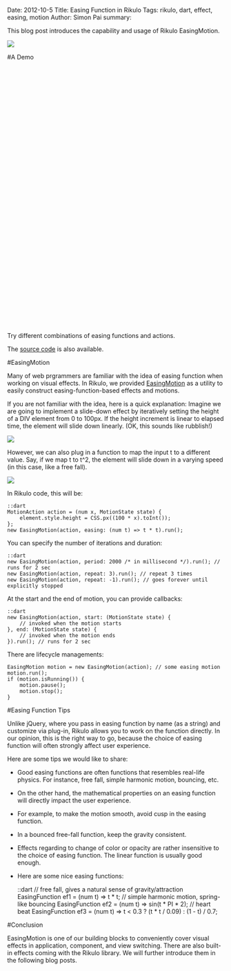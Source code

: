Date: 2012-10-5
Title: Easing Function in Rikulo
Tags: rikulo, dart, effect, easing, motion
Author: Simon Pai
summary: <p>This blog post introduces the capability and usage of Rikulo EasingMotion.</p><img src="http://static.rikulo.org/blogs/tutorial/easing/easing-sample.png" class="center-blog-image" />

#A Demo

<p>
<link rel="stylesheet" type="text/css" href="http://static.rikulo.org/blogs/_common/view.css" />
<link rel="stylesheet" type="text/css" href="http://static.rikulo.org/blogs/tutorial/easing/effect-demo.css" />
<div id="v-main" class="center-blog-image" style="width:600px;height:600px"></div>
<script type="application/dart" src="http://static.rikulo.org/blogs/tutorial/easing/EasingDemo.dart"></script>
<script src="http://static.rikulo.org/blogs/_common/dart.js"></script>
</p>

Try different combinations of easing functions and actions.

The [source code](http://github.com/rikulo/rikulo/blob/master/example/effect/EasingDemo.dart) is also available.



#EasingMotion

Many of web prgrammers are familiar with the idea of easing function when working on visual effects. In Rikulo, we provided [EasingMotion](http://github.com/rikulo/rikulo/blob/master/lib/src/effect/EasingMotion.dart) as a utility to easily construct easing-function-based effects and motions.

If you are not familiar with the idea, here is a quick explanation: Imagine we are going to implement a slide-down effect by iteratively setting the height of a DIV element from 0 to 100px. If the height increment is linear to elapsed time, the element will slide down linearly. (OK, this sounds like rubblish!)

<img src="http://static.rikulo.org/blogs/tutorial/easing/easing-01.png" class="center-blog-image" />

However, we can also plug in a function to map the input t to a different value. Say, if we map t to t^2, the element will slide down in a varying speed (in this case, like a free fall).

<img src="http://static.rikulo.org/blogs/tutorial/easing/easing-02.png" class="center-blog-image" />

In Rikulo code, this will be:

	::dart
	MotionAction action = (num x, MotionState state) {
		element.style.height = CSS.px((100 * x).toInt());
	};
	new EasingMotion(action, easing: (num t) => t * t).run();

You can specify the number of iterations and duration:

	::dart
	new EasingMotion(action, period: 2000 /* in millisecond */).run(); // runs for 2 sec
	new EasingMotion(action, repeat: 3).run(); // repeat 3 times
	new EasingMotion(action, repeat: -1).run(); // goes forever until explicitly stopped

At the start and the end of motion, you can provide callbacks:

	::dart
	new EasingMotion(action, start: (MotionState state) {
		// invoked when the motion starts
	}, end: (MotionState state) {
		// invoked when the motion ends
	}).run(); // runs for 2 sec

There are lifecycle managements:

	EasingMotion motion = new EasingMotion(action); // some easing motion
	motion.run();
	if (motion.isRunning()) {
		motion.pause();
		motion.stop();
	}



#Easing Function Tips

Unlike jQuery, where you pass in easing function by name (as a string) and customize via plug-in, Rikulo allows you to work on the function directly. In our opinion, this is the right way to go, because the choice of easing function will often strongly affect user experience.

Here are some tips we would like to share:

* Good easing functions are often functions that resembles real-life physics. For instance, free fall, simple harmonic motion, bouncing, etc.
* On the other hand, the mathematical properties on an easing function will directly impact the user experience.
* For example, to make the motion smooth, avoid cusp in the easing function.
* In a bounced free-fall function, keep the gravity consistent.
* Effects regarding to change of color or opacity are rather insensitive to the choice of easing function. The linear function is usually good enough.
* Here are some nice easing functions:

	::dart
	// free fall, gives a natural sense of gravity/attraction
	EasingFunction ef1 = (num t) => t * t;
	// simple harmonic motion, spring-like bouncing
	EasingFunction ef2 = (num t) => sin(t * PI * 2);
	// heart beat
	EasingFunction ef3 = (num t) =>  t < 0.3 ? (t * t / 0.09) : (1 - t) / 0.7;



#Conclusion

EasingMotion is one of our building blocks to conveniently cover visual effects in application, component, and view switching. There are also built-in effects coming with the Rikulo library. 
We will further introduce them in the following blog posts.


